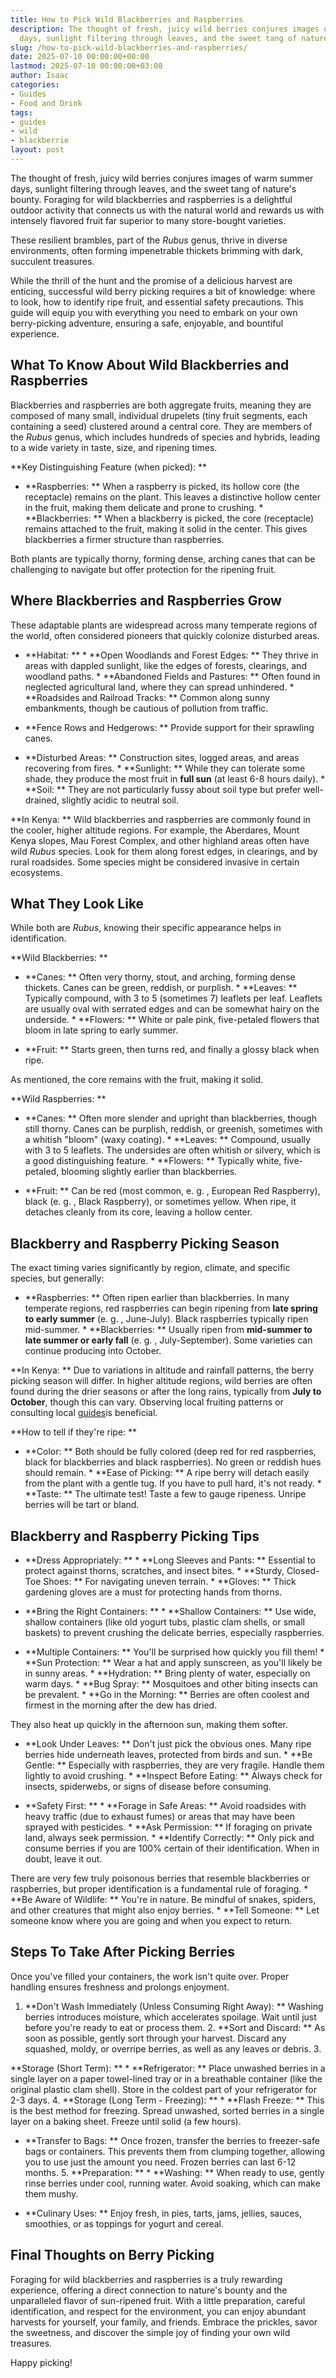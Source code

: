 ```yaml
---
title: How to Pick Wild Blackberries and Raspberries
description: The thought of fresh, juicy wild berries conjures images of warm summer
  days, sunlight filtering through leaves, and the sweet tang of nature's bounty.
slug: /how-to-pick-wild-blackberries-and-raspberries/
date: 2025-07-10 00:00:00+00:00
lastmod: 2025-07-10 00:00:00+03:00
author: Isaac
categories:
- Guides
- Food and Drink
tags:
- guides
- wild
- blackberrie
layout: post
---
```

The thought of fresh, juicy wild berries conjures images of warm summer days, sunlight filtering through leaves, and the sweet tang of nature's bounty. Foraging for wild blackberries and raspberries is a delightful outdoor activity that connects us with the natural world and rewards us with intensely flavored fruit far superior to many store-bought varieties.

These resilient brambles, part of the *Rubus* genus, thrive in diverse environments, often forming impenetrable thickets brimming with dark, succulent treasures.

While the thrill of the hunt and the promise of a delicious harvest are enticing, successful wild berry picking requires a bit of knowledge: where to look, how to identify ripe fruit, and essential safety precautions. This guide will equip you with everything you need to embark on your own berry-picking adventure, ensuring a safe, enjoyable, and bountiful experience.

##  What To Know About Wild Blackberries and Raspberries

Blackberries and raspberries are both aggregate fruits, meaning they are composed of many small, individual drupelets (tiny fruit segments, each containing a seed) clustered around a central core. They are members of the *Rubus* genus, which includes hundreds of species and hybrids, leading to a wide variety in taste, size, and ripening times.

**Key Distinguishing Feature (when picked): **

* **Raspberries: ** When a raspberry is picked, its hollow core (the receptacle) remains on the plant. This leaves a distinctive hollow center in the fruit, making them delicate and prone to crushing. * **Blackberries: ** When a blackberry is picked, the core (receptacle) remains attached to the fruit, making it solid in the center. This gives blackberries a firmer structure than raspberries.

Both plants are typically thorny, forming dense, arching canes that can be challenging to navigate but offer protection for the ripening fruit.

##  Where Blackberries and Raspberries Grow

These adaptable plants are widespread across many temperate regions of the world, often considered pioneers that quickly colonize disturbed areas.

* **Habitat: ** * **Open Woodlands and Forest Edges: ** They thrive in areas with dappled sunlight, like the edges of forests, clearings, and woodland paths. * **Abandoned Fields and Pastures: ** Often found in neglected agricultural land, where they can spread unhindered. * **Roadsides and Railroad Tracks: ** Common along sunny embankments, though be cautious of pollution from traffic.

* **Fence Rows and Hedgerows: ** Provide support for their sprawling canes.

* **Disturbed Areas: ** Construction sites, logged areas, and areas recovering from fires. * **Sunlight: ** While they can tolerate some shade, they produce the most fruit in **full sun** (at least 6-8 hours daily). * **Soil: ** They are not particularly fussy about soil type but prefer well-drained, slightly acidic to neutral soil.

**In Kenya: ** Wild blackberries and raspberries are commonly found in the cooler, higher altitude regions. For example, the Aberdares, Mount Kenya slopes, Mau Forest Complex, and other highland areas often have wild *Rubus* species. Look for them along forest edges, in clearings, and by rural roadsides. Some species might be considered invasive in certain ecosystems.

##  What They Look Like

While both are *Rubus*, knowing their specific appearance helps in identification.

**Wild Blackberries: **

* **Canes: ** Often very thorny, stout, and arching, forming dense thickets. Canes can be green, reddish, or purplish. * **Leaves: ** Typically compound, with 3 to 5 (sometimes 7) leaflets per leaf. Leaflets are usually oval with serrated edges and can be somewhat hairy on the underside. * **Flowers: ** White or pale pink, five-petaled flowers that bloom in late spring to early summer.

* **Fruit: ** Starts green, then turns red, and finally a glossy black when ripe.

As mentioned, the core remains with the fruit, making it solid.

**Wild Raspberries: **

* **Canes: ** Often more slender and upright than blackberries, though still thorny. Canes can be purplish, reddish, or greenish, sometimes with a whitish "bloom" (waxy coating). * **Leaves: ** Compound, usually with 3 to 5 leaflets. The undersides are often whitish or silvery, which is a good distinguishing feature. * **Flowers: ** Typically white, five-petaled, blooming slightly earlier than blackberries.

* **Fruit: ** Can be red (most common, e. g. , European Red Raspberry), black (e. g. , Black Raspberry), or sometimes yellow. When ripe, it detaches cleanly from its core, leaving a hollow center.

##  Blackberry and Raspberry Picking Season

The exact timing varies significantly by region, climate, and specific species, but generally:

* **Raspberries: ** Often ripen earlier than blackberries. In many temperate regions, red raspberries can begin ripening from **late spring to early summer** (e. g. , June-July). Black raspberries typically ripen mid-summer. * **Blackberries: ** Usually ripen from **mid-summer to late summer or early fall** (e. g. , July-September). Some varieties can continue producing into October.

**In Kenya: ** Due to variations in altitude and rainfall patterns, the berry picking season will differ. In higher altitude regions, wild berries are often found during the drier seasons or after the long rains, typically from **July to October**, though this can vary. Observing local fruiting patterns or consulting local [guides](https://pestpolicy.com/10-trees-to-grow-in-containers/)is beneficial.

**How to tell if they're ripe: **

* **Color: ** Both should be fully colored (deep red for red raspberries, black for blackberries and black raspberries). No green or reddish hues should remain. * **Ease of Picking: ** A ripe berry will detach easily from the plant with a gentle tug. If you have to pull hard, it's not ready. * **Taste: ** The ultimate test! Taste a few to gauge ripeness. Unripe berries will be tart or bland.

##  Blackberry and Raspberry Picking Tips

* **Dress Appropriately: ** * **Long Sleeves and Pants: ** Essential to protect against thorns, scratches, and insect bites. * **Sturdy, Closed-Toe Shoes: ** For navigating uneven terrain. * **Gloves: ** Thick gardening gloves are a must for protecting hands from thorns.

* **Bring the Right Containers: ** * **Shallow Containers: ** Use wide, shallow containers (like old yogurt tubs, plastic clam shells, or small baskets) to prevent crushing the delicate berries, especially raspberries.

* **Multiple Containers: ** You'll be surprised how quickly you fill them! * **Sun Protection: ** Wear a hat and apply sunscreen, as you'll likely be in sunny areas. * **Hydration: ** Bring plenty of water, especially on warm days. * **Bug Spray: ** Mosquitoes and other biting insects can be prevalent. * **Go in the Morning: ** Berries are often coolest and firmest in the morning after the dew has dried.

They also heat up quickly in the afternoon sun, making them softer.

* **Look Under Leaves: ** Don't just pick the obvious ones. Many ripe berries hide underneath leaves, protected from birds and sun. * **Be Gentle: ** Especially with raspberries, they are very fragile. Handle them lightly to avoid crushing. * **Inspect Before Eating: ** Always check for insects, spiderwebs, or signs of disease before consuming.

* **Safety First: ** * **Forage in Safe Areas: ** Avoid roadsides with heavy traffic (due to exhaust fumes) or areas that may have been sprayed with pesticides. * **Ask Permission: ** If foraging on private land, always seek permission. * **Identify Correctly: ** Only pick and consume berries if you are 100% certain of their identification. When in doubt, leave it out.

There are very few truly poisonous berries that resemble blackberries or raspberries, but proper identification is a fundamental rule of foraging. * **Be Aware of Wildlife: ** You're in nature. Be mindful of snakes, spiders, and other creatures that might also enjoy berries. * **Tell Someone: ** Let someone know where you are going and when you expect to return.

##  Steps To Take After Picking Berries

Once you've filled your containers, the work isn't quite over. Proper handling ensures freshness and prolongs enjoyment.

1. **Don't Wash Immediately (Unless Consuming Right Away): ** Washing berries introduces moisture, which accelerates spoilage. Wait until just before you're ready to eat or process them. 2. **Sort and Discard: ** As soon as possible, gently sort through your harvest. Discard any squashed, moldy, or overripe berries, as well as any leaves or debris. 3.

**Storage (Short Term): ** * **Refrigerator: ** Place unwashed berries in a single layer on a paper towel-lined tray or in a breathable container (like the original plastic clam shell). Store in the coldest part of your refrigerator for 2-3 days. 4. **Storage (Long Term - Freezing): ** * **Flash Freeze: ** This is the best method for freezing. Spread unwashed, sorted berries in a single layer on a baking sheet. Freeze until solid (a few hours).

* **Transfer to Bags: ** Once frozen, transfer the berries to freezer-safe bags or containers. This prevents them from clumping together, allowing you to use just the amount you need. Frozen berries can last 6-12 months. 5. **Preparation: ** * **Washing: ** When ready to use, gently rinse berries under cool, running water. Avoid soaking, which can make them mushy.

* **Culinary Uses: ** Enjoy fresh, in pies, tarts, jams, jellies, sauces, smoothies, or as toppings for yogurt and cereal.

##  Final Thoughts on Berry Picking

Foraging for wild blackberries and raspberries is a truly rewarding experience, offering a direct connection to nature's bounty and the unparalleled flavor of sun-ripened fruit. With a little preparation, careful identification, and respect for the environment, you can enjoy abundant harvests for yourself, your family, and friends. Embrace the prickles, savor the sweetness, and discover the simple joy of finding your own wild treasures.

Happy picking!